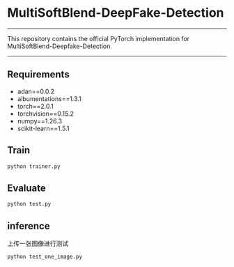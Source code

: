 # MultiSoftBlend-DeepFake-Detection
***
This repository contains the official PyTorch implementation for MultiSoftBlend-Deepfake-Detection.
***
## Requirements
+ adan==0.0.2
+ albumentations==1.3.1
+ torch==2.0.1
+ torchvision==0.15.2
+ numpy==1.26.3
+ scikit-learn==1.5.1
## Train
```python
python trainer.py
```
## Evaluate
```python
python test.py
```
## inference

上传一张图像进行测试

```python
python test_one_image.py
```

